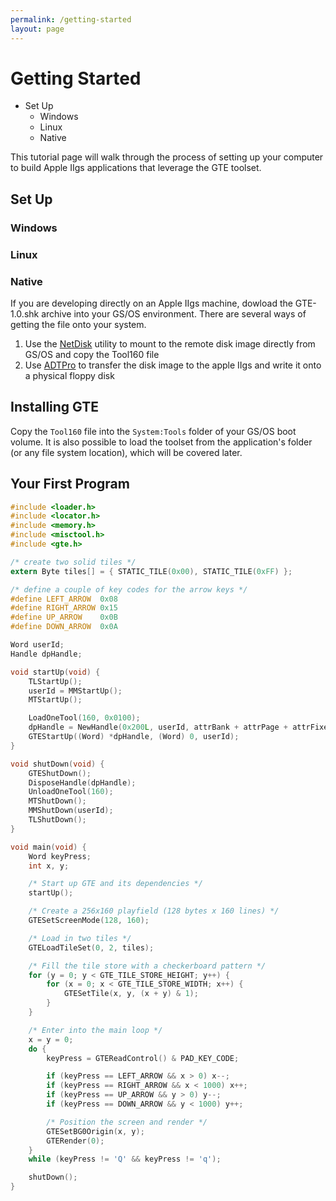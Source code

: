 ```yaml
---
permalink: /getting-started
layout: page
---
```


# Getting Started
* Set Up
  * Windows
  * Linux
  * Native

This tutorial page will walk through the process of setting up your computer to build Apple IIgs applications
that leverage the GTE toolset.  
## Set Up

### Windows

### Linux

### Native

If you are developing directly on an Apple IIgs machine, dowload the GTE-1.0.shk archive into your GS/OS environment.  There
are several ways of getting the file onto your system.

 1. Use the [NetDisk](https://sheumann.github.io/NetDisk/) utility to mount to the remote disk image directly from GS/OS and copy the Tool160 file
 1. Use [ADTPro](https://adtpro.com/index.html) to transfer the disk image to the apple IIgs and write it onto a physical floppy disk

## Installing GTE

Copy the `Tool160` file into the `System:Tools` folder of your GS/OS boot volume.  It is also possible to load the toolset from the application's folder (or any file system location), which will be covered later.

## Your First Program

```c
#include <loader.h>
#include <locator.h>
#include <memory.h>
#include <misctool.h>
#include <gte.h>

/* create two solid tiles */
extern Byte tiles[] = { STATIC_TILE(0x00), STATIC_TILE(0xFF) };

/* define a couple of key codes for the arrow keys */
#define LEFT_ARROW  0x08
#define RIGHT_ARROW 0x15
#define UP_ARROW    0x0B
#define DOWN_ARROW  0x0A

Word userId;
Handle dpHandle;

void startUp(void) {
    TLStartUp();
    userId = MMStartUp();
    MTStartUp();

    LoadOneTool(160, 0x0100);
    dpHandle = NewHandle(0x200L, userId, attrBank + attrPage + attrFixed + attrLocked + attrNoCross, 0);
    GTEStartUp((Word) *dpHandle, (Word) 0, userId);
}

void shutDown(void) {
    GTEShutDown();
    DisposeHandle(dpHandle);
    UnloadOneTool(160);
    MTShutDown();
    MMShutDown(userId);
    TLShutDown();
}

void main(void) {
    Word keyPress;
    int x, y;

    /* Start up GTE and its dependencies */
    startUp();

    /* Create a 256x160 playfield (128 bytes x 160 lines) */
    GTESetScreenMode(128, 160);

    /* Load in two tiles */
    GTELoadTileSet(0, 2, tiles);

    /* Fill the tile store with a checkerboard pattern */
    for (y = 0; y < GTE_TILE_STORE_HEIGHT; y++) {
        for (x = 0; x < GTE_TILE_STORE_WIDTH; x++) {
            GTESetTile(x, y, (x + y) & 1);
        }
    }

    /* Enter into the main loop */
    x = y = 0;
    do {
        keyPress = GTEReadControl() & PAD_KEY_CODE;

        if (keyPress == LEFT_ARROW && x > 0) x--;
        if (keyPress == RIGHT_ARROW && x < 1000) x++;
        if (keyPress == UP_ARROW && y > 0) y--;
        if (keyPress == DOWN_ARROW && y < 1000) y++;

        /* Position the screen and render */
        GTESetBG0Origin(x, y);
        GTERender(0);
    }
    while (keyPress != 'Q' && keyPress != 'q');

    shutDown();
}
```
